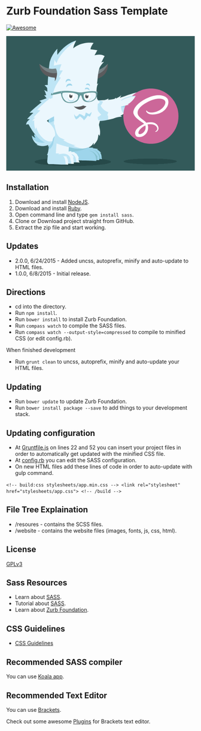 # Zurb Foundation Sass Template

[![Awesome](https://cdn.rawgit.com/sindresorhus/awesome/d7305f38d29fed78fa85652e3a63e154dd8e8829/media/badge.svg)](https://github.com/sindresorhus/awesome)

![Zurb Foundation Sass Template](website/images/zurbsass.png)

## Installation
1. Download and install [NodeJS](https://nodejs.org/).
2. Download and install [Ruby](https://www.ruby-lang.org/en/).
3. Open command line and type `gem install sass`.
4. Clone or Download project straight from GitHub.
5. Extract the zip file and start working.

## Updates
* 2.0.0, 6/24/2015 - Added uncss, autoprefix, minify and auto-update to HTML files.
* 1.0.0, 6/8/2015 - Initial release.

## Directions
* cd into the directory.
* Run `npm install`.
* Run `bower install` to install Zurb Foundation.
* Run `compass watch` to compile the SASS files.
* Run `compass watch --output-style=compressed` to compile to minified CSS (or edit config.rb).

When finished development
* Run `grunt clean` to uncss, autoprefix, minify and auto-update your HTML files.

## Updating
* Run `bower update` to update Zurb Foundation.
* Run `bower install package --save` to add things to your development stack.

## Updating configuration
* At [Gruntfile.js](https://github.com/GBratsos/Zurb-Foundation-SASS/blob/master/Gruntfile.js) on lines 22 and 52 you can insert your project files in order to automatically get updated with the minified CSS file.
* At [config.rb](https://github.com/GBratsos/Zurb-Foundation-SASS/blob/master/config.rb) you can edit the SASS configuration.
* On new HTML files add these lines of code in order to auto-update with gulp command.

`<!-- build:css stylesheets/app.min.css -->
    <link rel="stylesheet" href="stylesheets/app.css">
    <!-- /build -->`

## File Tree Explaination
* /resoures - contains the SCSS files.
* /website - contains the website files (images, fonts, js, css, html).

## License
[GPLv3](LICENSE)

## Sass Resources
* Learn about [SASS](http://sass-lang.com/guide).
* Tutorial about [SASS](http://leveluptuts.com/tutorials/sass-tutorials).
* Learn about [Zurb Foundation](http://foundation.zurb.com/).

## CSS Guidelines
* [CSS Guidelines](http://cssguidelin.es/)

## Recommended SASS compiler
You can use [Koala app](http://koala-app.com/).

## Recommended Text Editor
You can use [Brackets](http://brackets.io/).

Check out some awesome [Plugins](https://github.com/GBratsos/brackets-zurb-foundation) for Brackets text editor.
